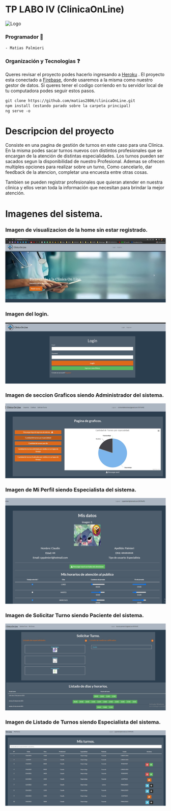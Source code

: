 # TP LABO IV (ClinicaOnLine)

![Logo](src/assets/imagenesReadMe/logo.jpeg "Logo")

### Programador :iphone:

``` 
- Matias Palmieri
```


### Organización y Tecnologias :question:

Queres revisar el proyecto podes hacerlo ingresando a [Heroku](https://clinicaonline-mp.herokuapp.com/home) .
El proyecto esta conectado a [Firebase](https://console.firebase.google.com/project/clinicaonline-cfa90/overview), donde usaremos a la
misma como nuestro gestor de datos.
Si queres tener el codigo corriendo en tu servidor local de tu computadora podes seguir estos pasos.

``` 
git clone https://github.com/matias2806/clinicaOnLine.git
npm install (estando parado sobre la carpeta principal)
ng serve -o 

```

# Descripcion del proyecto


Consiste en una pagina de gestión de turnos en este caso para una Clinica. En la misma podes sacar turnos nuevos con distintos profesionales que se encargan de la atención de distintas especialidades. Los turnos pueden ser sacados segun la disponibilidad de nuestro Profesional.
Ademas se ofrecen multiples opciones para realizar sobre un turno, Como cancelarlo, dar feedback de la atencion, completar una encuesta entre otras cosas.

Tambien se pueden registrar profesionales que quieran atender en nuestra clinica y ellos veran toda la información que necesitan para brindar la mejor atención.


# Imagenes del sistema.


### Imagen de visualizacion de la home sin estar registrado.
![Home](src/assets/imagenesReadMe/home.jpeg "Home")


### Imagen del login.
![Login](src/assets/imagenesReadMe/login.jpeg "Login")


### Imagen de seccion Graficos siendo Administrador del sistema.
![Graficos](src/assets/imagenesReadMe/graficos.jpeg "Graficos")


### Imagen de Mi Perfil siendo Especialista del sistema.
![Graficos](src/assets/imagenesReadMe/miPerfilEspecialista.jpeg "Mi Perfil Especialista")


### Imagen de Solicitar Turno siendo Paciente del sistema.
![Graficos](src/assets/imagenesReadMe/solicitarTurnoPaciente.jpeg "Solicitar Turno Paciente")


### Imagen de Listado de Turnos siendo Especialista del sistema.
![Graficos](src/assets/imagenesReadMe/listadoTurnosEspecialista.jpeg "Listado de Turnos Especialista")
